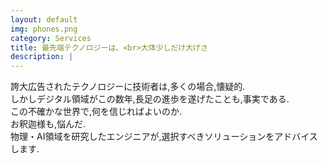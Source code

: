 ```yaml
---
layout: default
img: phones.png
category: Services
title: 最先端テクノロジーは、<br>大体少しだけ大げさ
description: |
---
```

  誇大広告されたテクノロジーに技術者は,多くの場合,懐疑的.  
  しかしデジタル領域がこの数年,長足の進歩を遂げたことも,事実である.  
  この不確かな世界で,何を信じればよいのか.  
  お釈迦様も,悩んだ.  
  物理・AI領域を研究したエンジニアが,選択すべきソリューションをアドバイスします.
